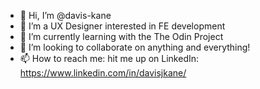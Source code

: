 - 👋 Hi, I’m @davis-kane
- 👀 I’m a UX Designer interested in FE development
- 🌱 I’m currently learning with the The Odin Project
- 💞️ I’m looking to collaborate on anything and everything!
- 📫 How to reach me: hit me up on LinkedIn: https://www.linkedin.com/in/davisjkane/

<!---
davis-kane/davis-kane is a ✨ special ✨ repository because its `README.md` (this file) appears on your GitHub profile.
You can click the Preview link to take a look at your changes.
--->
